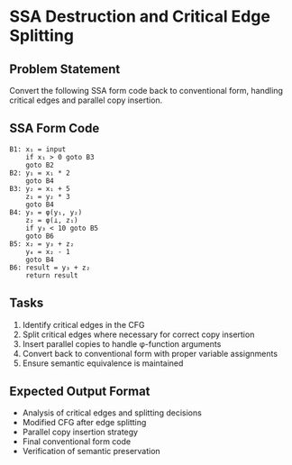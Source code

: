 # SSA Destruction and Critical Edge Splitting

## Problem Statement
Convert the following SSA form code back to conventional form, handling critical edges and parallel copy insertion.

## SSA Form Code
```
B1: x₁ = input
    if x₁ > 0 goto B3
    goto B2
B2: y₁ = x₁ * 2
    goto B4
B3: y₂ = x₁ + 5
    z₁ = y₂ * 3
    goto B4
B4: y₃ = φ(y₁, y₂)
    z₂ = φ(⊥, z₁)
    if y₃ < 10 goto B5
    goto B6
B5: x₂ = y₃ + z₂
    y₄ = x₂ - 1
    goto B4
B6: result = y₃ + z₂
    return result
```

## Tasks
1. Identify critical edges in the CFG
2. Split critical edges where necessary for correct copy insertion
3. Insert parallel copies to handle φ-function arguments
4. Convert back to conventional form with proper variable assignments
5. Ensure semantic equivalence is maintained

## Expected Output Format
- Analysis of critical edges and splitting decisions
- Modified CFG after edge splitting
- Parallel copy insertion strategy
- Final conventional form code
- Verification of semantic preservation